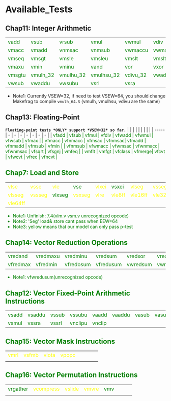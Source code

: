 # Available_Tests

## Chap11: Integer Arithmetic

|                               |            |           |            |          |        |         |          |
| ----------------------------- | ---------- | --------- | ---------- | -------- | ------ | ------- | -------- |
| <font color="green"> vadd | <font color="green"> vsub | <font color="green"> vrsub     | <font color="green"> vmul       | <font color="green"> vwmul    | <font color="green"> vdiv   | <font color="green"> vrem    | <font color="green"> vremu    |
| <font color="green"> vmacc                         | <font color="green"> vmadd      | <font color="green"> vnmsac    | <font color="green"> vnmsub     | <font color="green"> vwmaccu  | <font color="green"> vwmacc | <font color="green"> vwmaccsu | <font color="green"> vwmaccus |
| <font color="green"> vmseq                         | <font color="green"> vmsgt      | <font color="green"> vmsle     | <font color="green"> vmsleu     | <font color="green"> vmslt    | <font color="green"> vmsltu | <font color="green"> vmsne   | <font color="green"> vmax     |
| <font color="green"> vmaxu                         | <font color="green"> vmin       | <font color="green"> vminu     | <font color="green"> vand       | <font color="green"> vor      | <font color="green"> vxor   | <font color="green"> vsll    | <font color="green"> vext     |
| <font color="green"> vmsgtu                        | <font color="green"> vmulh_32   | <font color="green"> vmulhu_32 | <font color="green"> vmulhsu_32 | <font color="green"> vdivu_32 |  <font color="green"> vwadd      |  <font color="green"> vadc    |   <font color="green"> vmadc_32     |
| <font color="green"> vwsub      | <font color="green"> vwaddu   | <font color="green"> vwsubu | <font color="green"> vsrl | <font color="green"> vsra |     |     |      |

- Note1: Currently VSEW=32, if need to test VSEW=64, you should change Makefrag to compile `vmulh_64.S` (vmulh, vmulhsu, vdivu are the same)

## Chap13: Floating-Point
**`Floating-point tests *ONLY* support *VSEW=32* so far.`**
|         |          |          |        |         |         |         |   |
| -----   | -        | -        | -      | -       | -       | -       | - |
| <font color="green"> vfadd   | <font color="green"> vfsub   | <font color="green"> vfmul    | <font color="green"> vfdiv | <font color="green"> vfwadd | <font color="green"> vfwmul | <font color="green"> vfwsub | <font color="green"> vfmax  |
| <font color="green"> vfmacc  | <font color="green"> vfnmacc  | <font color="green"> vfmsac   | <font color="green"> vfnmsac| <font color="green"> vfmadd  | <font color="green"> vfnmadd | <font color="green"> vfmsub  | <font color="green"> vfmin  |
| <font color="green"> vfnmsub | <font color="green"> vfwmacc  | <font color="green"> vfwmsac  |<font color="green"> vfwnmacc| <font color="green"> vfwnmsac | <font color="green"> vfsqrt  | <font color="green"> vfsgnj  | <font color="green"> vmfeq  |
| <font color="green"> vmflt   | <font color="green"> vmfgt    | <font color="green"> vfclass  | <font color="green"> vfmerge| <font color="green"> vfcvt   | <font color="green"> vfwcvt   | <font color="green"> vfrec     |  <font color="green"> vfncvt      |

## Chap7: Load and Store

|       |       |   |   |   |   |   |   |
| ----- | ----- | - | - | - | - | - | - |
| <font color="yellow"> vlse | <font color="yellow">vsse | <font color="yellow">vle  | <font color="green">vse  | <font color="yellow"> vlxei  | <font color="green"> vsxei  | <font color="yellow"> vlseg   | <font color="yellow"> vsseg  |
| <font color="yellow"> vlsseg| <font color="yellow"> vssseg| <font color="green"> vlxseg| <font color="yellow"> vsxseg| <font color="yellow">vlre |  <font color="yellow">vle8ff     |   <font color="yellow">vle16ff  | <font color="yellow">vle32ff        | 
|<font color="yellow">vle64ff||||||||

- Note1: Unfinish: 7.4(vlm.v vsm.v unrecognized opcode)
- Note2: 'Seg' load& store cant pass when EEW=64
- Note3: yellow means that our model can only pass p-test

## Chap14: Vector Reduction Operations

|         |          |          |         |         |   |   |   |
| ------- | -------- | -------- | ------- | ------- | - | - | - |
| <font color="green"> vredand  | <font color="green"> vredmaxu | <font color="green"> vredminu  | <font color="green"> vredsum   | <font color="green"> vredxor    | <font color="green"> vredmax   | <font color="green"> vredmin     | <font color="green"> vredor |
| <font color="green"> vfredmax | <font color="green"> vfredmin | <font color="green"> vfredosum | <font color="green"> vfredusum |  <font color="green"> vwredsum  | <font color="green"> vwredsumu | <font color="green"> vfwredsum*  |        |
- Note1: vfwredusum(unrecognized opcode)

## Chap12: Vector Fixed-Point Arithmetic Instructions

|       |       |   |   |   |   |   |   |
| ----- | ----- | - | - | - | - | - | - |
| <font color="green"> vsadd | <font color="green"> vsaddu | <font color="green"> vssub  | <font color="green"> vssubu  | <font color="green"> vaadd  | <font color="green"> vaaddu  | <font color="green"> vasub   | <font color="green"> vasubu  |
| <font color="green"> vsmul | <font color="green"> vssra     | <font color="green"> vssrl  | <font color="green"> vnclipu  | <font color="green"> vnclip  |   |   |   |

## Chap15: Vector Mask Instructions

|       |       |   |   |   |   |   |   |
| ----- | ----- | - | - | - | - | - | - |
| <font color="yellow"> vmrl | <font color="yellow"> vsfmb | <font color="yellow"> viota| <font color="yellow"> vpopc |   |   |   |   |
|      |       |      |   |   |   |   |   |

## Chap16: Vector Permutation Instructions

|       |       |   |   |   |   |   |   |
| ----- | ----- | - | - | - | - | - | - |
| <font color="green"> vrgather | <font color="yellow"> vcompress | <font color="yellow"> vslide | <font color="yellow"> vmvre | <font color="green"> vmv |   |   |   |
|          |           |        |       |     |   |   |   |
